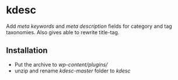 # kdesc
Add _meta keywords_ and _meta description_ fields for category and tag taxonomies. Also gives able to rewrite title-tag.

## Installation
* Put the archive to _wp-content/plugins/_
* unzip and rename _kdesc-master_ folder to _kdesc_
